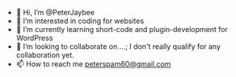 - 👋 Hi, I’m @PeterJaybee
- 👀 I’m interested in coding for websites
- 🌱 I’m currently learning short-code and plugin-development for WordPress
- 💞️ I’m looking to collaborate on ...; I don't really qualify for any collaboration yet.
- 📫 How to reach me peterspam60@gmail.com

<!---
PeterJaybee/PeterJaybee is a ✨ special ✨ repository because its `README.md` (this file) appears on your GitHub profile.
You can click the Preview link to take a look at your changes.
--->
